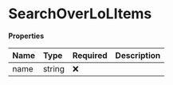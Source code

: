 # SearchOverLoLItems

**Properties**

| Name | Type   | Required | Description |
| :--- | :----- | :------- | :---------- |
| name | string | ❌       |             |
